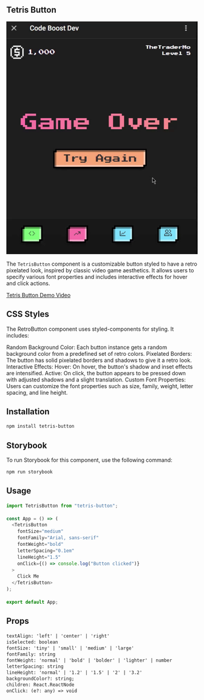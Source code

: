 ## Tetris Button

![Demo](./assets/demo.gif)

The `TetrisButton` component is a customizable button styled to have a retro pixelated look, inspired by classic video game aesthetics. It allows users to specify various font properties and includes interactive effects for hover and click actions.

[Tetris Button Demo Video](https://videos.ctfassets.net/d9vefg82sy0n/2UQKwNvURhC2RP3ZcvbpnD/3111b3a1f57b9ce9a92fa8f8e9a0108e/Recording_2024-07-23_172825.mp4)

## CSS Styles

The RetroButton component uses styled-components for styling. It includes:

Random Background Color: Each button instance gets a random background color from a predefined set of retro colors.
Pixelated Borders: The button has solid pixelated borders and shadows to give it a retro look.
Interactive Effects:
Hover: On hover, the button's shadow and inset effects are intensified.
Active: On click, the button appears to be pressed down with adjusted shadows and a slight translation.
Custom Font Properties: Users can customize the font properties such as size, family, weight, letter spacing, and line height.

## Installation

```sh
npm install tetris-button
```

## Storybook

To run Storybook for this component, use the following command:

```bash
npm run storybook
```

## Usage

```ts
import TetrisButton from "tetris-button";

const App = () => (
  <TetrisButton
    fontSize="medium"
    fontFamily="Arial, sans-serif"
    fontWeight="bold"
    letterSpacing="0.1em"
    lineHeight="1.5"
    onClick={() => console.log("Button clicked")}
  >
    Click Me
  </TetrisButton>
);

export default App;
```

## Props

```
textAlign: 'left' | 'center' | 'right'
isSelected: boolean
fontSize: 'tiny' | 'small' | 'medium' | 'large'
fontFamily: string
fontWeight: 'normal' | 'bold' | 'bolder' | 'lighter' | number
letterSpacing: string
lineHeight: 'normal' | '1.2' | '1.5' | '2' | '3.2'
backgroundColor?: string;
children: React.ReactNode
onClick: (e?: any) => void
```
